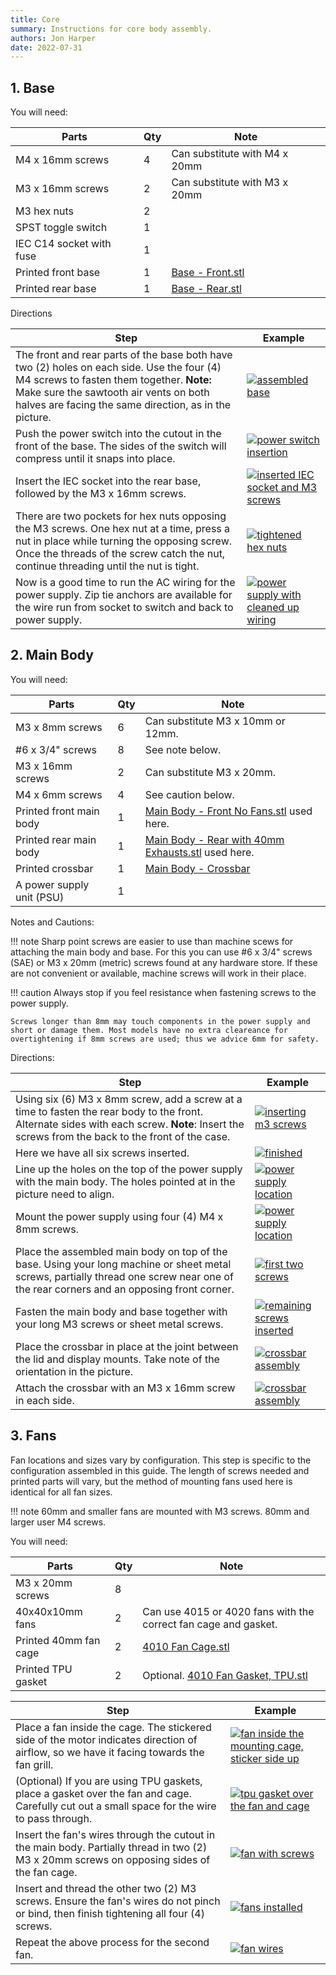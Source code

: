 ```yaml
---
title: Core
summary: Instructions for core body assembly.
authors: Jon Harper
date: 2022-07-31
---
```


## 1. Base

You will need:

| Parts                     | Qty | Note                            |
|---------------------------|-----|---------------------------------|
| M4 x 16mm screws          | 4   | Can substitute with M4 x 20mm   |
| M3 x 16mm screws          | 2   | Can substitute with M3 x 20mm   |
| M3 hex nuts               | 2   |                                 |
| SPST toggle switch        | 1   |                                 |
| IEC C14 socket with fuse  | 1   |                                 |
| Printed front base        | 1   | [Base - Front.stl][3]           |
| Printed rear base         | 1   | [Base - Rear.stl][4]            |

Directions

| Step | Example |
|------|---------|
| The front and rear parts of the base both have two (2) holes on each side. Use the four (4) M4 screws to fasten them together. **Note:** Make sure the sawtooth air vents on both halves are facing the same direction, as in the picture. | [![assembled base][1]][1] |
| Push the power switch into the cutout in the front of the base. The sides of the switch will compress until it snaps into place. | [![power switch insertion][2]][2] |
| Insert the IEC socket into the rear base, followed by the M3 x 16mm screws.| [![inserted IEC socket and M3 screws][5]][5] |
| There are two pockets for hex nuts opposing the M3 screws. One hex nut at a time, press a nut in place while turning the opposing screw. Once the threads of the screw catch the nut, continue threading until the nut is tight. | [![tightened hex nuts][6]][6] |
| Now is a good time to run the AC wiring for the power supply. Zip tie anchors are available for the wire run from socket to switch and back to power supply. | [![power supply with cleaned up wiring][7]][7] |

## 2. Main Body

You will need:

| Parts                     | Qty | Note                              |
|---------------------------|-----|-----------------------------------|
| M3 x 8mm screws           | 6   | Can substitute M3 x 10mm or 12mm. |
| #6 x 3/4" screws          | 8   | See note below.                   |
| M3 x 16mm screws          | 2   | Can substitute M3 x 20mm.         |
| M4 x 6mm screws           | 4   | See caution below.                |
| Printed front main body   | 1   | [Main Body - Front No Fans.stl][9] used here. |
| Printed rear main body    | 1   | [Main Body - Rear with 40mm Exhausts.stl][10] used here. |
| Printed crossbar          | 1   | [Main Body - Crossbar][8]         |
| A power supply unit (PSU) | 1   |                                   |

Notes and Cautions:

!!! note
    Sharp point screws are easier to use than machine scews for attaching the main body and base. For this you can use #6 x 3/4" screws (SAE) or M3 x 20mm (metric) screws found at any hardware store. If these are not convenient or available, machine screws will work in their place.
    
!!! caution
    Always stop if you feel resistance when fastening screws to the power supply.
    
    Screws longer than 8mm may touch components in the power supply and short or damage them. Most models have no extra cleareance for overtightening if 8mm screws are used; thus we advice 6mm for safety.

Directions:

| Step | Example |
|------|---------|
| Using six (6) M3 x 8mm screw, add a screw at a time to fasten the rear body to the front. Alternate sides with each screw. **Note**: Insert the screws from the back to the front of the case. | [![inserting m3 screws][11]][11]
| Here we have all six screws inserted. | [![finished][12]][12]|
| Line up the holes on the top of the power supply with the main body. The holes pointed at in the picture need to align. | [![power supply location][13]][13] |
| Mount the power supply using four (4) M4 x 8mm screws. | [![power supply location][14]][14] |
| Place the assembled main body on top of the base. Using your long machine or sheet metal screws, partially thread one screw near one of the rear corners and an opposing front corner. | [![first two screws][15]][15] |
| Fasten the main body and base together with your long M3 screws or sheet metal screws. | [![remaining screws inserted][16]][16] |
| Place the crossbar in place at the joint between the lid and display mounts. Take note of the orientation in the picture. | [![crossbar assembly][17]][17]
| Attach the crossbar with an M3 x 16mm screw in each side. | [![crossbar assembly][18]][18]

## 3. Fans

Fan locations and sizes vary by configuration. This step is specific to the configuration assembled in this guide. The length of screws needed and printed parts will vary, but the method of mounting fans used here is identical for all fan sizes.

!!! note
    60mm and smaller fans are mounted with M3 screws. 80mm and larger user M4 screws.

You will need:

| Parts                     | Qty | Note                              |
|---------------------------|-----|-----------------------------------|
| M3 x 20mm screws          | 8   |                                   |
| 40x40x10mm fans           | 2   | Can use 4015 or 4020 fans with the correct fan cage and gasket. |
| Printed 40mm fan cage     | 2   | [4010 Fan Cage.stl][19]           |
| Printed TPU gasket        | 2   | Optional. [4010 Fan Gasket, TPU.stl][20] |

| Step | Example |
|------|---------|
| Place a fan inside the cage. The stickered side of the motor indicates direction of airflow, so we have it facing towards the fan grill. | [![fan inside the mounting cage, sticker side up][21]][21] |
| (Optional) If you are using TPU gaskets, place a gasket over the fan and cage. Carefully cut out a small space for the wire to pass through. | [![tpu gasket over the fan and cage][22]][22] |
| Insert the fan's wires through the cutout in the main body. Partially thread in two (2) M3 x 20mm screws on opposing sides of the fan cage. | [![fan with screws][24]][24]
| Insert and thread the other two (2) M3 screws. Ensure the fan's wires do not pinch or bind, then finish tightening all four (4) screws. | [![fans installed][25]][25] |
| Repeat the above process for the second fan. | [![fan wires][26]][26] |

[1]: ../img/assembly/base_assembled.jpg
[2]: ../img/assembly/base_switch.jpg
[3]: https://github.com/jon-harper/OmniBox/blob/main/Core/Base%20-%20Front.stl
[4]: https://github.com/jon-harper/OmniBox/blob/main/Core/Base%20-%20Rear.stl
[5]: ../img/assembly/base_iec.jpg
[6]: ../img/assembly/base_hex_nuts.jpg
[7]: ../img/assembly/base_wiring.jpg
[8]: https://github.com/jon-harper/OmniBox/blob/main/Core/Main%20Body%20-%20Crossbar.stl
[9]: https://github.com/jon-harper/OmniBox/blob/main/Core/Mean%20Well%20LRS-350/Main%20Body%20-%20Front%20No%20Fans.stl
[10]: https://github.com/jon-harper/OmniBox/blob/main/Core/Mean%20Well%20LRS-350/Main%20Body%20-%20Rear%20with%2040mm%20Exhausts.stl
[11]: ../img/assembly/main_halves_1.jpg
[12]: ../img/assembly/main_halves_2.jpg
[13]: ../img/assembly/psu_holes.jpg
[14]: ../img/assembly/psu_finished.jpg
[15]: ../img/assembly/core_1.jpg
[16]: ../img/assembly/core_2.jpg
[17]: ../img/assembly/crossbar_1.jpg
[18]: ../img/assembly/crossbar_2.jpg
[19]: https://github.com/jon-harper/OmniBox/blob/main/Fan%20Cages/40mm%20x%2010mm%20Fan/4010%20Fan%20Cage.stl
[20]: https://github.com/jon-harper/OmniBox/blob/main/Fan%20Cages/40mm%20x%2010mm%20Fan/4010%20Fan%20Gasket%2C%20TPU.stl
[21]: ../img/assembly/fan_cage.jpg
[22]: ../img/assembly/fan_gasket.jpg
[24]: ../img/assembly/fan_screws1.jpg
[25]: ../img/assembly/fan_screws2.jpg
[26]: ../img/assembly/fan_finished.jpg